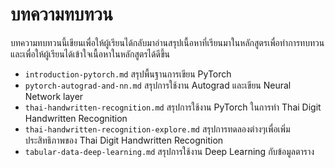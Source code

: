 # บทความทบทวน

บทความทบทวนนี้เขียนเพื่อให้ผู้เรียนได้กลับมาอ่านสรุปเนื้อหาที่เรียนมาในหลักสูตรเพื่อทำการทบทวน และเพื่อให้ผู้เรียนได้เข้าใจเนื้อหาในหลักสูตรได้ดีขึ้น

- `introduction-pytorch.md` สรุปพื้นฐานการเขียน PyTorch
- `pytorch-autograd-and-nn.md` สรุปการใช้งาน Autograd และเขียน Neural Network layer
- `thai-handwritten-recognition.md` สรุปการใช้งาน PyTorch ในการทำ Thai Digit Handwritten Recognition
- `thai-handwritten-recognition-explore.md` สรุปการทดลองต่างๆเพื่อเพิ่มประสิทธิภาพของ Thai Digit Handwritten Recognition
- `tabular-data-deep-learning.md` สรุปการใช้งาน Deep Learning กับข้อมูลตาราง
